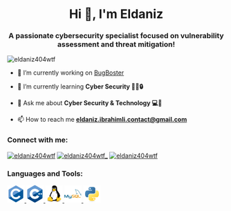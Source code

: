 <h1 align="center">Hi 👋, I'm Eldaniz</h1>
<h3 align="center">A passionate cybersecurity specialist focused on vulnerability assessment and threat mitigation!</h3>

<p align="left"> <img src="https://komarev.com/ghpvc/?username=eldaniz404wtf&label=Profile%20views&color=0e75b6&style=flat" alt="eldaniz404wtf" /> </p>

- 🔭 I’m currently working on [BugBoster](https://github.com/eldaniz404wtf/BugBoster)

- 🌱 I’m currently learning **Cyber Security 👨‍💻🔒**

- 💬 Ask me about **Cyber ​​Security & Technology 💻📡**

- 📫 How to reach me **eldaniz.ibrahimli.contact@gmail.com**

<h3 align="left">Connect with me:</h3>
<p align="left">
<a href="https://twitter.com/eldaniz404wtf" target="blank"><img align="center" src="https://raw.githubusercontent.com/rahuldkjain/github-profile-readme-generator/master/src/images/icons/Social/twitter.svg" alt="eldaniz404wtf" height="30" width="40" /></a>
<a href="https://instagram.com/eldaniz404wtf_" target="blank"><img align="center" src="https://raw.githubusercontent.com/rahuldkjain/github-profile-readme-generator/master/src/images/icons/Social/instagram.svg" alt="eldaniz404wtf_" height="30" width="40" /></a>
<a href="https://www.youtube.com/c/@eldaniz404wtf" target="blank"><img align="center" src="https://raw.githubusercontent.com/rahuldkjain/github-profile-readme-generator/master/src/images/icons/Social/youtube.svg" alt="eldaniz404wtf" height="30" width="40" /></a>
</p>

<h3 align="left">Languages and Tools:</h3>
<p align="left"> <a href="https://www.cprogramming.com/" target="_blank" rel="noreferrer"> <img src="https://raw.githubusercontent.com/devicons/devicon/master/icons/c/c-original.svg" alt="c" width="40" height="40"/> </a> <a href="https://www.w3schools.com/cpp/" target="_blank" rel="noreferrer"> <img src="https://raw.githubusercontent.com/devicons/devicon/master/icons/cplusplus/cplusplus-original.svg" alt="cplusplus" width="40" height="40"/> </a> <a href="https://www.linux.org/" target="_blank" rel="noreferrer"> <img src="https://raw.githubusercontent.com/devicons/devicon/master/icons/linux/linux-original.svg" alt="linux" width="40" height="40"/> </a> <a href="https://www.mysql.com/" target="_blank" rel="noreferrer"> <img src="https://raw.githubusercontent.com/devicons/devicon/master/icons/mysql/mysql-original-wordmark.svg" alt="mysql" width="40" height="40"/> </a> <a href="https://www.python.org" target="_blank" rel="noreferrer"> <img src="https://raw.githubusercontent.com/devicons/devicon/master/icons/python/python-original.svg" alt="python" width="40" height="40"/> </a> </p>
